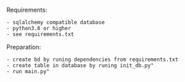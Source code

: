 Requirements:

    - sqlalchemy compatible database 
    - python3.8 or higher
    - see requirements.txt

Preparation:

    - create bd by runing dependencies from requirements.txt
    - create table in database by runing init_db.py"
    - run main.py"
